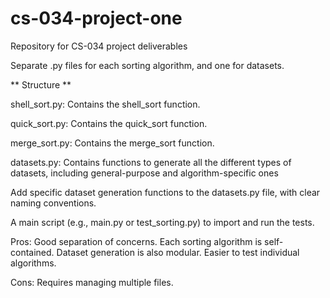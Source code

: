 # cs-034-project-one
Repository for CS-034 project deliverables


Separate .py files for each sorting algorithm, and one for datasets.

** Structure **

shell_sort.py: Contains the shell_sort function.

quick_sort.py: Contains the quick_sort function.

merge_sort.py: Contains the merge_sort function.

datasets.py: Contains functions to generate all the different types of datasets, including
general-purpose and algorithm-specific ones

Add specific dataset generation functions to the datasets.py file, with clear naming conventions.

A main script (e.g., main.py or test_sorting.py) to import and run the tests.

Pros: Good separation of concerns. Each sorting algorithm is self-contained. Dataset
generation is also modular. Easier to test individual algorithms.

Cons: Requires managing multiple files.
